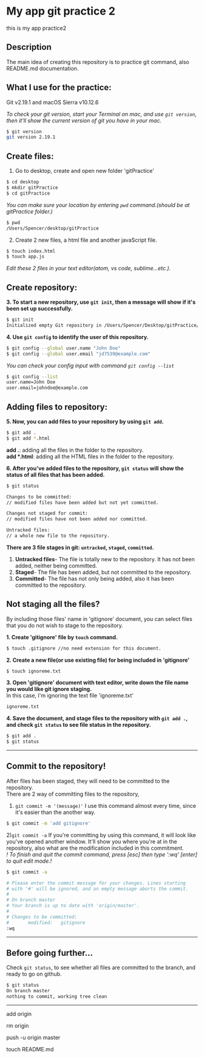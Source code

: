 # My app git practice 2

this is my app practice2

## Description
The main idea of creating this repository is to practice git command, also README.md documentation.

## What I use for the practice:
Git v2.19.1 and macOS Sierra v10.12.6

*To check your git version, start your Terminal on mac, and use `git version`, then it'll show the current version of git you have in your mac.*
```bash
$ git version
git version 2.19.1
```

## Create files:

 1. Go to desktop, create and open new folder 'gitPractice'
```bash
$ cd desktop
$ mkdir gitPractice
$ cd gitPractice
```
*You can make sure your location by entering `pwd` command.(should be at gitPractice folder.)*
```bash
$ pwd
/Users/Spencer/desktop/gitPractice
```

 2. Create 2 new files, a html file and another javaScript file.
```bash
$ touch index.html
$ touch app.js
```

*Edit these 2 files in your text editor(atom, vs code, sublime...etc.).*


## Create repository:

 **3. To start a new repository, use `git init`, then a message will show if it's been set up successfully.**
```bash
$ git init
Initialized empty Git repository in /Users/Spencer/Desktop/gitPractice/.git/
```
**4. Use `git config` to identify the user of this repository.**
```bash
$ git config --global user.name "John Doe"
$ git config --global user.email "jd7539@example.com"
```
*You can check your config input with command `git config --list`*
```bash
$ git config --list
user.name=John Doe
user.email=johndoe@example.com
```

## Adding files to repository:

**5. Now, you can add files to your repository by using `git add`.**
```bash
$ git add .
$ git add *.html  
```
**add .**: adding all the files in the folder to the repository.\
**add \*.html**: adding all the HTML files in the folder to the repository.


**6. After you've added files to the repository, `git status` will show the status of all files that has been added.**

```bash
$ git status

Changes to be committed:
// modified files have been added but not yet committed.

Changes not staged for commit:
// modified files have not been added nor committed.

Untracked files:
// a whole new file to the repository.
```
**There are 3 file stages in git: `untracked`, `staged`, `committed`.**
  1) **Untracked files**- The file is totally new to the repository. It has not been added, neither being committed.
  2) **Staged**- The file has been added, but not committed to the repository.
  3) **Committed**- The file has not only being added, also it has been committed to the repository.

## Not staging all the files?
By including those files' name in 'gitignore' document, you can select files that you do not wish to stage to the repository.

 **1. Create 'gitignore' file by `touch` command.**
 ```bash
 $ touch .gitignore //no need extension for this document.
 ```

**2. Create a new file(or use existing file) for being included in 'gitignore'**
```bash
$ touch ignoreme.txt
```
**3. Open 'gitignore' document with text editor, write down the file name you would like git ignore staging.**\
In this case, I'm ignoring the text file 'ignoreme.txt'
```bash
ignoreme.txt
```
**4. Save the document, and stage files to the repository with `git add .`, and check `git status` to see file status in the repository.**
```bash
$ git add .
$ git status
```
---
## Commit to the repository!

After files has been staged, they will need to be committed to the repository. \
There are 2 way of committing files to the repository,

  1)  `git commit -m '(message)'`
  I use this command almost every time, since it's easier than the another way.
```bash
$ git commit -m 'add gitignore'
```
  2)`git commit -a`
  If you're committing by using this command, it will look like you've opened another window. It'll show you where you're at in the repository, also what are the modification included in this commitment.\
  *! To finish and quit the commit command, press [esc] then type ':wq' [enter] to quit edit mode.!*
```bash
$ git commit -a
```
```bash
# Please enter the commit message for your changes. Lines starting
# with '#' will be ignored, and an empty message aborts the commit.
#
# On branch master
# Your branch is up to date with 'origin/master'.
#
# Changes to be committed:
#       modified:   gitignore
:wq
```  
---
## Before going further...
Check `git status`, to see whether all files are committed to the branch, and ready to go on github.
```bash
$ git status
On branch master
nothing to commit, working tree clean
```
---

add origin

rm origin

push -u origin master

touch README.md

